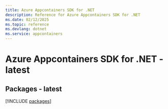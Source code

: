 ```yaml
---
title: Azure Appcontainers SDK for .NET
description: Reference for Azure Appcontainers SDK for .NET
ms.date: 02/12/2025
ms.topic: reference
ms.devlang: dotnet
ms.service: appcontainers
---
```

# Azure Appcontainers SDK for .NET - latest
## Packages - latest
[!INCLUDE [packages](appcontainers-index.md)]